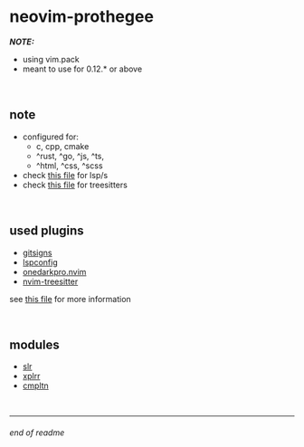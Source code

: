 # neovim-prothegee

__*NOTE:*__
- using vim.pack
- meant to use for 0.12.* or above

<br>

## note

- configured for:
    - c, cpp, cmake
    - ^rust, ^go, ^js, ^ts,
    - ^html, ^css, ^scss
- check [this file](./lua/settings/lsps/init.lua) for lsp/s
- check [this file](./lua/settings/treesitters/init.lua) for treesitters

<br>

## used plugins

- [gitsigns](https://github.com/lewis6991/gitsigns.nvim)
- [lspconfig](https://github.com/neovim/nvim-lspconfig)
- [onedarkpro.nvim](https://github.com/olimorris/onedarkpro.nvim)
- [nvim-treesitter](https://github.com/nvim-treesitter/nvim-treesitter)

see [this file](./lua/plugins/init.lua) for more information

<br>

## modules

- [slr](./lua/nvim-prt/slr.lua)
- [xplrr](./lua/nvim-prt/xplrr.lua)
- [cmpltn](./lua/nvim-prt/cmpltn.lua)

<br>

---

###### end of readme

